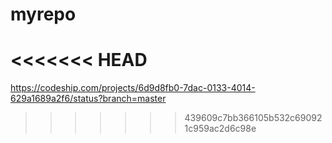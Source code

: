# myrepo
<<<<<<< HEAD
=======
https://codeship.com/projects/6d9d8fb0-7dac-0133-4014-629a1689a2f6/status?branch=master
>>>>>>> 439609c7bb366105b532c690921c959ac2d6c98e

